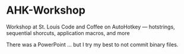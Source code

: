 # AHK-Workshop
Workshop at St. Louis Code and Coffee on AutoHotkey — hotstrings, sequential shorcuts, application macros, and more

There was a PowerPoint ... but I try my best to not commit binary files.
